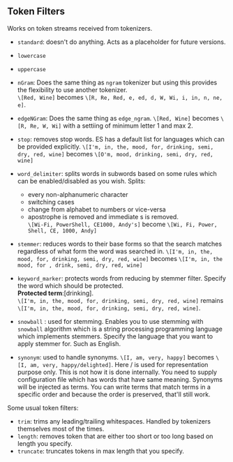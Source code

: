 ## Token Filters

Works on token streams received from tokenizers.<br>

- `standard`: doesn't do anything. Acts as a placeholder for future versions.

- `lowercase`
- `uppercase`

- `nGram`: Does the same thing as `ngram` tokenizer but using this provides the flexibility to use another tokenizer.<br> `\[Red, Wine]` becomes `\[R, Re, Red, e, ed, d, W, Wi, i, in, n, ne, e]`.

- `edgeNGram`: Does the same thing as `edge_ngram`. `\[Red, Wine]` becomes `\[R, Re, W, Wi]` with a settiing of minimum letter 1 and max 2.

- `stop`: removes stop words. ES has a default list for languages which can be provided explicitly. `\[I'm, in, the, mood, for, drinking, semi, dry, red, wine]` becomes `\[O'm, mood, drinking, semi, dry, red, wine]`

- `word_delimiter`: splits words in subwords based on some rules which can be enabled/disabled as you wish. Splits:
	- every non-alphanumeric character
	- switching cases
	- change from alphabet to numbers or vice-versa
	- apostrophe is removed and immediate s is removed. <br>
`\[Wi-Fi, PowerShell, CE1000, Andy's]` become `\[Wi, Fi, Power, Shell, CE, 1000, Andy]`

- `stemmer`: reduces words to their base forms so that the search matches regardless of what form the word was searched in. `\[I'm, in, the, mood, for, drinking, semi, dry, red, wine]` becomes `\[I'm, in, the mood, for , drink, semi, dry, red, wine]`

- `keyword_marker`: protects words from reducing by stemmer filter. Specify the word which should be protected.<br> **Protected term**:\[drinking].<br>`\[I'm, in, the, mood, for, drinking, semi, dry, red, wine]` remains `\[I'm, in, the, mood, for, drinking, semi, dry, red, wine]`.

- `snowball` : used for stemming. Enables you to use stemming with `snowball` algorithm which is a string processing programming language which implements stemmers. Specify the language that you want to apply stemmer for. Such as English.

- `synonym`: used to handle synonyms. `\[I, am, very, happy]` becomes `\[I, am, very, happy/delighted]`. Here / is used for representation purpose only. This is not how it is done internally. You need to supply configuration file which has words that have same meaning. Synonyms will be injected as terms. You can write terms that match terms in a specific order and because the order is preserved, that'll still work. <br>

Some usual token filters:<br>
- `trim`: trims any leading/trailing whitespaces. Handled by tokenizers themselves most of the times.
- `length`: removes token that are either too short or too long based on length you specify.
- `truncate`: truncates tokens in max length that you specify.
